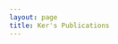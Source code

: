 ```yaml
---
layout: page
title: Ker's Publications
---
```


<object data="{{ site.url }}{{ site.baseurl }}/_pdfs/Neil-Ripley-Ker-Publications.pdf" width="800" height="600"></object>
